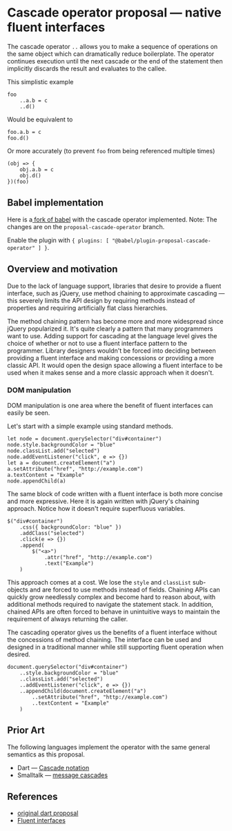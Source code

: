 # Cascade operator proposal — native fluent interfaces
The cascade operator `..` allows you to make a sequence of operations on the same object which can dramatically reduce boilerplate. The operator continues execution until the next cascade or the end of the statement then implicitly discards the result and evaluates to the callee.

This simplistic example

    foo
        ..a.b = c
        ..d()

Would be equivalent to

    foo.a.b = c
    foo.d()

Or more accurately (to prevent `foo` from being referenced multiple times)

    (obj => {
        obj.a.b = c
        obj.d()
    })(foo)

## Babel implementation

Here is a[ fork of babel](https://github.com/RedHatter/babel/tree/proposal-cascade-operator) with the cascade operator implemented. Note: The changes are on the `proposal-cascade-operator` branch.

Enable the plugin with `{ plugins: [ "@babel/plugin-proposal-cascade-operator" ] }`.

## Overview and motivation

Due to the lack of language support, libraries that desire to provide a fluent interface, such as jQuery, use method chaining to approximate cascading — this severely limits the API design by requiring methods instead of properties and requiring artificially flat class hierarchies.

The method chaining pattern has become more and more widespread since jQuery popularized it. It's quite clearly a pattern that many programmers want to use. Adding support for cascading at the language level gives the choice of whether or not to use a fluent interface pattern to the programmer. Library designers wouldn't be forced into deciding between providing a fluent interface and making concessions or providing a more classic API. It would open the design space allowing a fluent interface to be used when it makes sense and a more classic approach when it doesn't.

### DOM manipulation

DOM manipulation is one area where the benefit of fluent interfaces can easily be seen.

Let's start with a simple example using standard methods.

    let node = document.querySelector("div#container")
    node.style.backgroundColor = "blue"
    node.classList.add("selected")
    node.addEventListener("click", e => {})
    let a = document.createElement("a")
    a.setAttribute("href", "http://example.com")
    a.textContent = "Example"
    node.appendChild(a)

The same block of code written with a fluent interface is both more concise and more expressive. Here it is again written with jQuery's chaining approach. Notice how it doesn't require superfluous variables.

    $("div#container")
        .css({ backgroundColor: "blue" })
        .addClass("selected")
        .click(e => {})
        .append(
            $("<a>")
                .attr("href", "http://example.com")
                .text("Example")
        )

This approach comes at a cost. We lose the `style` and `classList` sub-objects and are forced to use methods instead of fields. Chaining APIs can quickly grow needlessly complex and become hard to reason about, with additional methods required to navigate the statement stack. In addition, chained APIs are often forced to behave in unintuitive ways to maintain the requirement of always returning the caller.

The cascading operator gives us the benefits of a fluent interface without the concessions of method chaining. The interface can be used and designed in a traditional manner while still supporting fluent operation when desired.

    document.querySelector("div#container")
        ..style.backgroundColor = "blue"
        ..classList.add("selected")
        ..addEventListener("click", e => {})
        ..appendChild(document.createElement("a")
            ..setAttribute("href", "http://example.com")
            ..textContent = "Example"
        )

## Prior Art
The following languages implement the operator with the same general semantics as this proposal.

* Dart — [Cascade notation](https://www.dartlang.org/guides/language/language-tour#cascade-notation-)
* Smalltalk — [message cascades](https://en.wikipedia.org/wiki/Method_cascading#Smalltalk)

## References
* [original dart proposal](https://docs.google.com/document/d/1U0PeHtVQHMQ8usy7xI5Luo01W5LuWR1acN5odgu_Mtw/edit?pli=1#heading=h.tkyl552ayct9)
* [Fluent interfaces](https://en.wikipedia.org/wiki/Fluent_interface)
